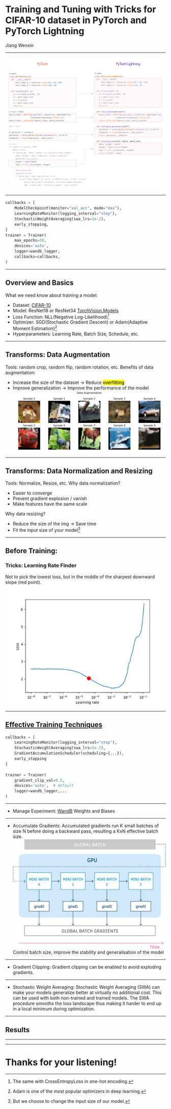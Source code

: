 # Training and Tuning with Tricks for CIFAR-10 dataset in PyTorch and PyTorch Lightning

Jiang Wenxin

--------------------
<!-- ## PyTorch to PyTorch Lightning -->
![PyTorch to PyTorch Lightning](../img/pt_to_pl.png)

--------------------
```python
callbacks = [
    ModelCheckpoint(monitor="val_acc", mode="max"),
    LearningRateMonitor(logging_interval="step"),
    StochasticWeightAveraging(swa_lrs=1e-2),
    early_stopping,
]
trainer = Trainer(
    max_epochs=50,
    devices='auto',  
    logger=wandb_logger,
    callbacks=callbacks,
)
```
--------------------
##  Overview and Basics
What we need know about training a model:
* Dataset: [CIFAR-10](https://www.cs.toronto.edu/~kriz/cifar.html)
* Model: ResNet18 or ResNet34 [TorchVision.Models](https://pytorch.org/vision/0.8/models.html)
* Loss Function: NLL(Negative Log-Likelihood)[^1]
* Optimizer: SGD(Stochastic Gradient Descent) or Adam(Adaptive Moment Estimation)[^2]
* Hyperparameters: Learning Rate, Batch Size, Schedule, etc.
[^1]: The same with CrossEntropyLoss in one-hot encoding.
[^2]: Adam is one of the most popular optimizers in deep learning.

--------------------
## Transforms: Data Augmentation
Tools: random crop, random flip, random rotation, etc.
Benefits of data augmentation:
* Increase the size of the dataset -> Reduce <mark>overfitting</mark>
* Improve generalization -> Improve the performance of the model
![data_aug](../img/data_augmentation.png)

--------------------
## Transforms: Data Normalization and Resizing
Tools: Normalize, Resize, etc.
Why data normalization?
* Easier to converge
* Prevent gradient explosion / vanish
* Make features have the same scale
  
Why data resizing?
* Reduce the size of the img -> Save time
* Fit the input size of your model[^3]
[^3]: But we choose to change the input size of our model.

--------------------
## Before Training:
### Tricks: Learning Rate Finder
Not to pick the lowest loss, but in the middle of the sharpest downward slope (red point).
![FindLR](../img/pl_lr_finder.png)
<!-- It determines a range of learning rates by gradually increasing the learning rate during training and observing the change in the loss function, thus helping us to better select the learning rate to improve the training effect and convergence speed of the model. -->

--------------------
## [Effective Training Techniques](https://lightning.ai/docs/pytorch/stable/advanced/training_tricks.html)
```python
callbacks = [
    LearningRateMonitor(logging_interval="step"),
    StochasticWeightAveraging(swa_lrs=1e-2),
    GradientAccumulationScheduler(scheduling={...}),
    early_stopping
]

trainer = Trainer(
    gradient_clip_val=0.5,
    devices='auto',  # default
    logger=wandb_logger,...
)
```
--------------------
- Manage Experiment: [WandB](https://wandb.ai/site)
Weights and Biases
<!-- todo add img -->

--------------------
- Accumulate Gradients: 
Accumulated gradients run K small batches of size N before doing a backward pass, resulting a KxN effective batch size.
![Accumulate Gradients](../img/AccumulateGradients.webp)
Control batch size, improve the stability and generalisation of the model
<!-- Increasing the batch size without increasing the memory overhead. Also, the gradient accumulation technique can help us reduce the variance of gradient descent and improve the stability and generalisation of the model. -->

--------------------
- Gradient Clipping: 
Gradient clipping can be enabled to avoid exploding gradients. 

--------------------
- Stochastic Weight Averaging: 
Stochastic Weight Averaging (SWA) can make your models generalize better at virtually no additional cost. This can be used with both non-trained and trained models. The SWA procedure smooths the loss landscape thus making it harder to end up in a local minimum during optimization.
<!-- 它可以帮助模型更好地泛化，同时不需要额外的训练成本。SWA 适用于非常大的模型和数据集，可以有效的避免模型陷入局部最小值，提高模型的泛化能力。

具体来说，SWA 技术通过计算多个不同时间点的模型权重的平均值，来获得一个平均权重，从而获得一个更加平滑的损失函数，并提高模型的泛化能力。在训练过程中，SWA 技术会周期性地计算模型权重的平均值，并将这个平均权重用于后续的预测。

SWA 技术的优点在于，它不需要增加额外的训练成本，因为权重平均可以在训练结束后进行计算，而不需要对模型进行重新训练。此外，SWA 技术可以有效地平滑损失函数，从而减少模型陷入局部最小值的风险，提高模型的泛化能力。 -->

<!-- 需要注意的是，SWA 技术需要在训练结束后进行计算，因此可能需要一定的额外计算时间。同时，SWA 技术对于一些特定的模型和数据集可能效果并不明显。因此，在使用 SWA 技术时，需要根据具体的情况进行调整和优化。 -->

--------------------


## Results
<!-- todo img -->



--------------------


--------------------

# Thanks for your listening!
